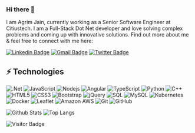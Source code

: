 ### Hi there 👋

I am Agrim Jain, currently working as a Senior Software Engineer at Citiustech. I am a Full-Stack Dot Net developer and love solving complex problems and coming up with innovative solutions.
Find out more about me & feel free to connect with me here:

[![Linkedin Badge](https://img.shields.io/badge/-Agrim-blue?style=flat-square&logo=Linkedin&logoColor=white&link=https://www.linkedin.com/in/agrimjain/)](https://www.linkedin.com/in/agrimjain/)
[![Gmail Badge](https://img.shields.io/badge/-agrimjain27@gmail.com-c14438?style=flat-square&logo=Gmail&logoColor=white&link=mailto:agrimjain27@gmail.com)](mailto:agrimjain27@gmail.com)
[![Twitter Badge](https://img.shields.io/twitter/follow/:14agrim)](https://twitter.com/14agrim)


## ⚡ Technologies

![.Net](https://img.shields.io/badge/-DotNet-black?style=flat-square&logo=DotNet)
![JavaScript](https://img.shields.io/badge/-JavaScript-black?style=flat-square&logo=javascript)
![Nodejs](https://img.shields.io/badge/-Nodejs-black?style=flat-square&logo=Node.js)
![Angular](https://img.shields.io/badge/-Angular-black?style=flat-square&logo=angular)
![TypeScript](https://img.shields.io/badge/-TypeScript-007ACC?style=flat-square&logo=typescript)
![Python](https://img.shields.io/badge/-Python-black?style=flat-square&logo=Python)
![C++](https://img.shields.io/badge/-C++-00599C?style=flat-square&logo=c)
![HTML5](https://img.shields.io/badge/-HTML5-E34F26?style=flat-square&logo=html5&logoColor=white)
![CSS3](https://img.shields.io/badge/-CSS3-1572B6?style=flat-square&logo=css3)
![Bootstrap](https://img.shields.io/badge/-Bootstrap-563D7C?style=flat-square&logo=bootstrap)
![jQuery](https://img.shields.io/badge/-jQuery-563D7C?style=flat-square&logo=jQuery)
![SQL](https://img.shields.io/badge/-SQL-336791?style=flat-square&logo=sql)
![MySQL](https://img.shields.io/badge/-MySQL-black?style=flat-square&logo=mysql)
![Kubernetes](https://img.shields.io/badge/-Kubernetes-430098?style=flat-square&logo=kubernetes)
![Docker](https://img.shields.io/badge/-Docker-430098?style=flat-square&logo=docker)
![Leaflet](https://img.shields.io/badge/-Leaflet-430098?style=flat-square&logo=leaflet)
![Amazon AWS](https://img.shields.io/badge/Amazon%20AWS-232F3E?style=flat-square&logo=amazon-aws)
![Git](https://img.shields.io/badge/-Git-black?style=flat-square&logo=git)
![GitHub](https://img.shields.io/badge/-GitHub-181717?style=flat-square&logo=github)


![Github Stats](https://github-readme-stats.vercel.app/api?username=androninja&count_private=true&show_icons=true&include_all_commits=true)
![Top Langs](https://github-readme-stats.vercel.app/api/top-langs/?username=androninja&hide=TeX&layout=compact)

![Visitor Badge](https://visitor-badge.laobi.icu/badge?page_id=androninja.androninja)
